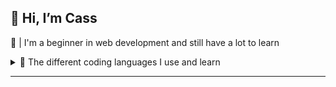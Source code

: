 ## 👋 Hi, I’m Cass
🌱 | I'm a beginner in web development and still have a lot to learn 
<br>
<!---🎮 | I also like video games, newbie to fivem development <img alt="cfx.re" src="https://forum.cfx.re/uploads/default/original/2X/a/a55c1dc01f0e5bf2ec6892abd0c2bc9adaedc2b9.png" height=15 width=15>--->
<details>
  <summary> 📖 The different coding languages I use and learn</summary>
  <ul>
    <li>
       HTML
    </li>
    <li>
      CSS - Sass 
    </li>
    <li>
       Javascript 
    </li>
  </ul>
</details>
<!---<picture>
  <img alt="lua" src="https://cdn.jsdelivr.net/gh/devicons/devicon/icons/lua/lua-plain-wordmark.svg" height=45 width=45>
</picture>--->
<hr>



<!---
casl0x/casl0x is a ✨ special ✨ repository because its `README.md` (this file) appears on your GitHub profile.
You can click the Preview link to take a look at your changes.
--->
